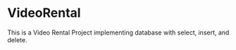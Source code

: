 # VideoRental
This is a Video Rental Project implementing database with select, insert, and delete.
